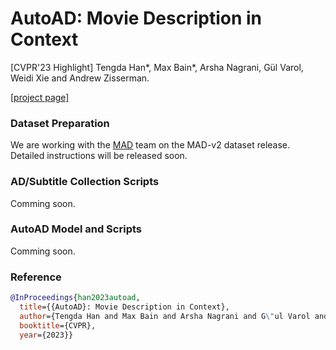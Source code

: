 # AutoAD: Movie Description in Context
[CVPR'23 Highlight]
Tengda Han*, Max Bain*, Arsha Nagrani, Gül Varol, Weidi Xie and Andrew Zisserman.

[[project page]](https://www.robots.ox.ac.uk/~vgg/research/autoad/)

### Dataset Preparation
We are working with the [MAD](https://github.com/Soldelli/MAD) team on the MAD-v2 dataset release.
Detailed instructions will be released soon.

### AD/Subtitle Collection Scripts
Comming soon.

### AutoAD Model and Scripts
Comming soon.

### Reference
```bibtex
@InProceedings{han2023autoad,
  title={{AutoAD}: Movie Description in Context},  
  author={Tengda Han and Max Bain and Arsha Nagrani and G\"ul Varol and Weidi Xie and Andrew Zisserman},  
  booktitle={CVPR},  
  year={2023}}
```

